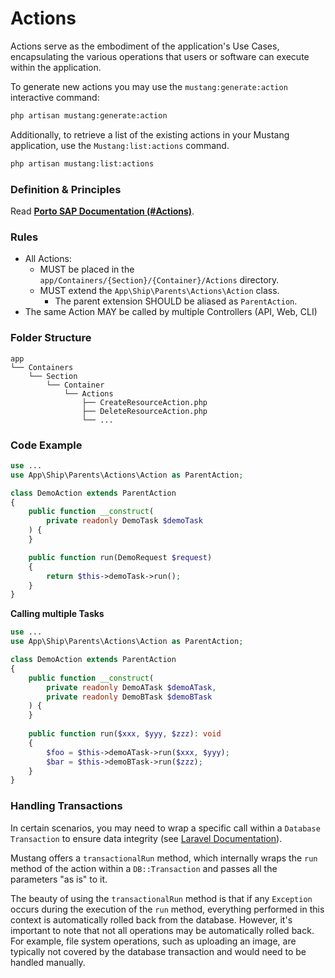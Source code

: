 # Actions

Actions serve as the embodiment of the application's Use Cases, encapsulating the various operations that users or software can execute within the application.

To generate new actions you may use the `mustang:generate:action` interactive command:

```bash
php artisan mustang:generate:action
```

Additionally, to retrieve a list of the existing actions in your Mustang application, use the `Mustang:list:actions` command.

```bash
php artisan mustang:list:actions
```

### Definition & Principles[​](https://apiato.io/docs/components/main-components/actions#definition--principles) <a href="#definition--principles" id="definition--principles"></a>

Read [**Porto SAP Documentation (#Actions)**](https://github.com/Mahmoudz/Porto#definitions--principles).

### Rules[​](https://apiato.io/docs/components/main-components/actions#rules) <a href="#rules" id="rules"></a>

* All Actions:
  * MUST be placed in the `app/Containers/{Section}/{Container}/Actions` directory.
  * MUST extend the `App\Ship\Parents\Actions\Action` class.
    * The parent extension SHOULD be aliased as `ParentAction`.
* The same Action MAY be called by multiple Controllers (API, Web, CLI)

### Folder Structure[​](https://apiato.io/docs/components/main-components/actions#folder-structure) <a href="#folder-structure" id="folder-structure"></a>

```
app
└── Containers
    └── Section
        └── Container
            └── Actions
                ├── CreateResourceAction.php
                ├── DeleteResourceAction.php
                └── ...
```

### Code Example[​](https://apiato.io/docs/components/main-components/actions#code-example) <a href="#code-example" id="code-example"></a>

```php
use ...
use App\Ship\Parents\Actions\Action as ParentAction;

class DemoAction extends ParentAction
{
    public function __construct(
        private readonly DemoTask $demoTask
    ) {
    }

    public function run(DemoRequest $request)
    {
        return $this->demoTask->run();
    }
}
```

**Calling multiple Tasks**[**​**](https://apiato.io/docs/components/main-components/actions#calling-multiple-tasks)

```php
use ...
use App\Ship\Parents\Actions\Action as ParentAction;

class DemoAction extends ParentAction
{
    public function __construct(
        private readonly DemoATask $demoATask,
        private readonly DemoBTask $demoBTask
    ) {
    }
    
    public function run($xxx, $yyy, $zzz): void
    {
        $foo = $this->demoATask->run($xxx, $yyy);
        $bar = $this->demoBTask->run($zzz);
    }
}
```

### Handling Transactions[​](https://apiato.io/docs/components/main-components/actions#handling-transactions) <a href="#handling-transactions" id="handling-transactions"></a>

In certain scenarios, you may need to wrap a specific call within a `Database Transaction` to ensure data integrity (see [Laravel Documentation](https://laravel.com/docs/master/database#database-transactions)).

Mustang offers a `transactionalRun` method, which internally wraps the `run` method of the action within a `DB::Transaction` and passes all the parameters "as is" to it.

The beauty of using the `transactionalRun` method is that if any `Exception` occurs during the execution of the `run` method, everything performed in this context is automatically rolled back from the database. However, it's important to note that not all operations may be automatically rolled back. For example, file system operations, such as uploading an image, are typically not covered by the database transaction and would need to be handled manually.
